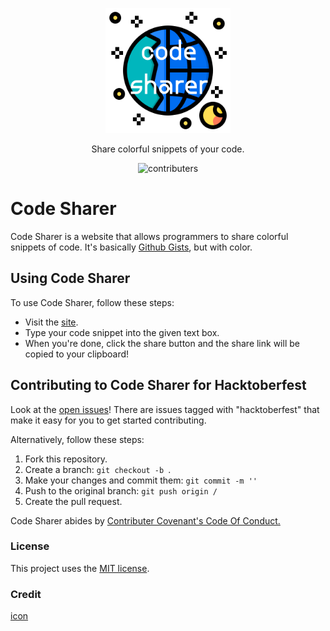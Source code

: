<p align ="center"><img alt="code sharer" src="assets/top.png" width="200"></p>
<p align="center"> Share colorful snippets of your code.</p>
<p align="center"><img alt ="contributers" src="https://img.shields.io/badge/contributions-welcome-brightgreen.svg?style=flat"></p>

<h1> Code Sharer </h1>
<p> Code Sharer is a website that allows programmers to share colorful snippets of code. It's basically <a href="gist.github.com/">Github Gists</a>, but with color.</p>

<h2> Using Code Sharer </h2>

<p>To use Code Sharer, follow these steps:</p>
<ul>
<li> Visit the <a href="https://codesharer.netlify.app">site</a>. </li>
<li> Type your code snippet into the given text box. </li>
<li> When you're done, click the share button and the share link will be copied to your clipboard! </li>
</ul>

<h2> Contributing to Code Sharer for Hacktoberfest </h2>

Look at the <a href="https://github.com/genderev/code-sharer/issues">open issues</a>! There are issues tagged with "hacktoberfest" that make it easy for you to get started contributing.

Alternatively, follow these steps:

<ol>
<li> Fork this repository. </li>
<li> Create a branch: <code>git checkout -b <branch_name></code>. </li>
<li> Make your changes and commit them: <code>git commit -m '<commit_message>'</code> </li>
<li> Push to the original branch: <code>git push origin <project_name>/<location></code> </li>
<li> Create the pull request. </li>
</ol>

Code Sharer abides by <a href="https://www.contributor-covenant.org/version/1/4/code-of-conduct/">Contributer Covenant's Code Of Conduct.</a>

<h3> License </h3>

This project uses the <a href="https://github.com/genderev/code-sharer/blob/master/LICENSE.md">MIT license</a>.

<h3> Credit </h3>
<a href="https://www.flaticon.com/authors/phatplus">icon</a>
